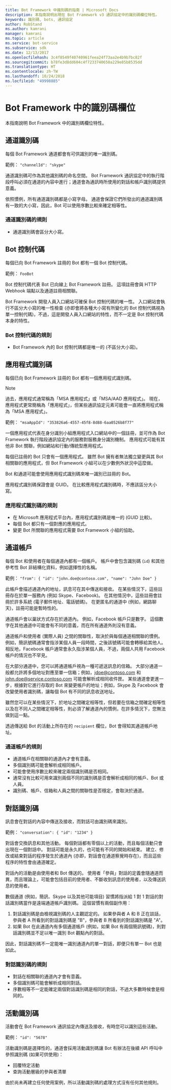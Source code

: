```yaml
---
title: Bot Framework 中識別碼的指南 | Microsoft Docs
description: 本指南說明出現在 Bot Framework v3 通訊協定中的識別碼欄位特性。
keywords: 識別碼, bots, 通訊協定
author: RobStand
ms.author: kamrani
manager: kamrani
ms.topic: article
ms.service: bot-service
ms.subservice: sdk
ms.date: 12/13/2017
ms.openlocfilehash: 3c4f8549f40740961feea24f73aa2e4b9b7bc82f
ms.sourcegitcommit: b78fe3d8dd604c4f7233740658a229e85b8535dd
ms.translationtype: HT
ms.contentlocale: zh-TW
ms.lasthandoff: 10/24/2018
ms.locfileid: "49998885"
---
```

# <a name="id-fields-in-the-bot-framework"></a>Bot Framework 中的識別碼欄位

本指南說明 Bot Framework 中的識別碼欄位特性。

## <a name="channel-id"></a>通道識別碼

每個 Bot Framework 通道都會有可供識別的唯一識別碼。

範例： `"channelId": "skype"`

通道識別碼可作為其他識別碼的命名空間。 Bot Framework 通訊協定中的執行階段呼叫必須在通道的內容中進行；通道會為通訊時所使用的對話和帳戶識別碼提供意義。

依照慣例，所有通道識別碼都是小寫字母。 通道會保證它們所發出的通道識別碼有一致的大小寫，因此，Bot 可以使用序數比較來確定相等性。

### <a name="rules-for-channel-ids"></a>通道識別碼的規則

- 通道識別碼會區分大小寫。

## <a name="bot-handle"></a>Bot 控制代碼

每個已向 Bot Framework 註冊的 Bot 都有一個 Bot 控制代碼。

範例： `FooBot`

Bot 控制代碼代表 Bot 已向線上 Bot Framework 註冊。 這項註冊會與 HTTP Webhook 端點以及通道註冊相關聯。

Bot Framework 開發人員入口網站可確保 Bot 控制代碼的唯一性。 入口網站會執行不區分大小寫的唯一性檢查 (亦即會將各種大小寫有所變化的 Bot 控制代碼視為單一控制代碼)，不過，這是開發人員入口網站的特性，而不一定是 Bot 控制代碼本身的特性。

### <a name="rules-for-bot-handles"></a>Bot 控制代碼的規則

* Bot Framework 內的 Bot 控制代碼都是唯一的 (不區分大小寫)。

## <a name="app-id"></a>應用程式識別碼

每個已向 Bot Framework 註冊的 Bot 都有一個應用程式識別碼。

> [!NOTE]
> 過去，應用程式通常稱為「MSA 應用程式」或「MSA/AAD 應用程式」。 現在，應用程式更常簡稱為「應用程式」，但某些通訊協定元素可能會一直將應用程式稱為「MSA 應用程式」。

範例： `"msaAppId": "353826a6-4557-45f8-8d88-6aa0526b8f77"`

一個應用程式代表在身分識別小組應用程式入口網站中的一個註冊，並可作為 Bot Framework 執行階段通訊協定內的服務對服務身分識別機制。 應用程式可能有其他非 Bot 關聯，例如網站和行動/傳統型應用程式。

每個已註冊的 Bot 只會有一個應用程式。 雖然 Bot 擁有者無法獨立變更與其 Bot 相關聯的應用程式，但 Bot Framework 小組可以在少數例外狀況中這麼做。

Bot 和通道可能會使用應用程式識別碼來唯一識別已註冊的 Bot。

應用程式識別碼保證會是 GUID。 在比較應用程式識別碼時，不應該區分大小寫。

### <a name="rules-for-app-ids"></a>應用程式識別碼的規則

* 在 Microsoft 應用程式平台內，應用程式識別碼是唯一的 (GUID 比較)。
* 每個 Bot 都只有一個對應的應用程式。
* 變更 Bot 所關聯的應用程式需要 Bot Framework 小組的協助。

## <a name="channel-account"></a>通道帳戶

每個 Bot 和使用者在每個通道內都有一個帳戶。 帳戶中會包含識別碼 (`id`) 和其他參考性 Bot 非結構化資料，例如選擇性的名稱。

範例： `"from": { "id": "john.doe@contoso.com", "name": "John Doe" }`

此帳戶會描述通道內的地址，訊息可在其中傳送和接收。 在某些情況下，這些註冊存在於單一服務內 (例如 Skype、Facebook)。 在其他情況中，這些註冊會註冊於許多系統 (電子郵件地址、電話號碼)。 在更匿名的通道中 (例如，網路聊天)，註冊可能是暫時性的。

通道帳戶會以巢狀方式存在於通道內。 例如，Facebook 帳戶只是數字。 這個數字在其他通道中可能會有不同的意義，而在所有通道外則沒有意義。

通道帳戶和使用者 (實際人員) 之間的關聯性，取決於與每個通道相關聯的慣例。 例如，簡訊號碼通常會指涉某個人員一段時間，之後該號碼可能會轉移給其他人。 相反地，Facebook 帳戶通常會永久指涉某個人員，不過，兩個人共用 Facebook 帳戶的情況也不罕見。

在大部分通道中，您可以將通道帳戶視為一種可遞送訊息的信箱。 大部分通道一般都允許將多個地址對應至單一信箱；例如，jdoe@contoso.com 和 john.doe@service.contoso.com 可能會解析成相同收件匣。 某些通道會更進一步，根據對它進行存取的 Bot 來變更帳戶的地址；例如，Skype 及 Facebook 會改變使用者識別碼，讓每個 Bot 有不同的訊息收送地址。

雖然您可以在某些情況下，於地址之間確定相等性，但若要在信箱之間確定相等性以及在不同人之間確定相等性，則必須了解通道內的慣例，在許多情況下，您無法做到這一點。

透過傳送給 Bot 的活動上所存在的 `recipient` 欄位，Bot 會得知其通道帳戶地址。

### <a name="rules-for-channel-accounts"></a>通道帳戶的規則

* 通道帳戶在相關聯的通道內才會有意義。
* 多個識別碼可能會解析成相同帳戶。
* 可能會使用序數比較來確定兩個識別碼是否相同。
* 通常沒有比較可用來識別兩個不同的識別碼是否會解析成相同的帳戶、Bot 或人員。
* 識別碼、帳戶、信箱和人員之間的關聯性是否穩定，會取決於通道。

## <a name="conversation-id"></a>對話識別碼

訊息會在對話的內容中傳送及接收，而對話可由識別碼來識別。

範例： `"conversation": { "id": "1234" }`

對話會交換訊息和其他活動。 每個對話都有零個以上的活動，而且每個活動只會出現在一個對話中。 對話可能是永久的，也可能有不同的開始和結束。 建立、修改或結束對話的程序發生於通道內 (亦即，對話會在通道察覺時存在)，而且這些程序的特性會由通道確定。

對話內的活動是由使用者和 Bot 傳送的。 使用者「參與」對話的定義會隨通道而異，而且理論上，可能會包括目前的使用者、不斷收到訊息的使用者，以及傳送訊息的使用者。

數個通道 (例如，簡訊、Skype 以及其他可能項目) 習慣將指派給 1 對 1 對話的對話識別碼當作是遠端通道帳戶識別碼。 這個習慣有兩個副作用：
1. 對話識別碼是由檢視識別碼的人主觀認定的。 如果參與者 A 和 B 正在談話，參與者 A 所看到的對話識別碼是 "B"，參與者 B 所看到的對話識別碼是 "A"。
2. 如果 Bot 在此通道內有多個通道帳戶 (例如，如果 Bot 有兩個簡訊號碼)，則對話識別碼並不足以唯一識別 Bot 觀點內的對話。

因此，對話識別碼不一定能唯一識別通道內的單一對話，即便只有單一 Bot 也是如此。

### <a name="rules-for-conversation-ids"></a>對話識別碼的規則

* 對話在相關聯的通道內才會有意義。
* 多個識別碼可能會解析成相同對話。
* 序數相等不一定能確定兩個對話識別碼是相同的對話，不過大多數時候會是相同的。

## <a name="activity-id"></a>活動識別碼

活動會在 Bot Framework 通訊協定內傳送及接收，有時您可以識別這些活動。

範例： `"id": "5678"`

活動識別碼是選擇性的，通道會採用活動識別碼讓 Bot 有辦法在後續 API 呼叫中參照識別碼 (如果可供使用)：
* 回覆特定活動
* 查詢活動層級的參與者清單

由於尚未再建立任何使用案例，所以活動識別碼的處理方式沒有任何其他規則。
